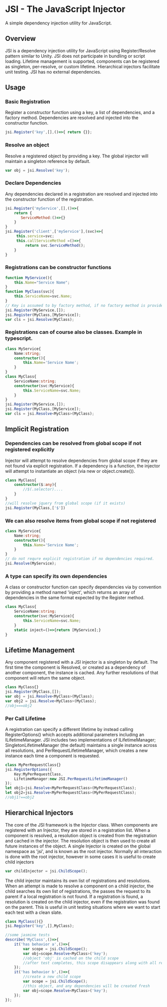 # JSI - The JavaScript Injector
A simple dependency injection utility for JavaScript.
## Overview
JSI is a dependency injection utility for JavaScript using Register/Resolve pattern similar to Unity. JSI does not participate in bundling or script loading. Lifetime management is supported, components can be registered as singleton, per-resolve, or custom lifetime. Hierarchical injectors facilitate unit testing. JSI has no external dependencies.
##  Usage
### Basic Registration
Register a constructor function using a key, a list of dependencies, and a factory method.  Dependencies are resolved and injected into the constructor function.  
```javascript
jsi.Register('key',[],()=>{ return {}};
```
### Resolve an object
Resolve a registered object by providing a key.  The global injector will maintain a singleton reference by default.
```javascript
var obj = jsi.Resolve('key');
```
### Declare Dependencies
Any dependencies declared in a registration are resolved and injected into the constructor function of the registration.
```javascript 
jsi.Register('myService',[],()=>{
	return { 
	   ServiceMethod:()=>{}
	}
}
jsi.Register('client',['myService'],(svc)=>{
	 this.service=svc;
	 this.callServiceMethod =()=>{
		 return svc.ServiceMethod();
	}
}
```
### Registrations can be constructor functions
```javascript
function MyService(){
	this.Name="Service Name";
}
function MyClass(svc){
	this.ServiceName=svc.Name;
}
// Key is assumed to by factory method, if no factory method is provided
jsi.Register(MyService,[]);
jsi.Register(MyClass,[MyService]);
var cls = jsi.Resolve(MyClass);

```

### Registrations can of course also be classes.  Example in typescript.
```typescript
class MyService{
	Name:string;
	constructor(){
		this.Name='Service Name';
	}
}
class MyClass{
	ServiceName:string;
	constructor(svc:MyService){
		this.ServiceName=svc.Name;
	}
}
jsi.Register(MyService,[]);
jsi.Register(MyClass,[MyService]);
var cls = jsi.Resolve<MyClass>(MyClass);
```
## Implicit Registration
### Dependencies can be resolved from global scope if not registered explicitly
Injector will attempt to resolve dependencies from global scope if they are not found via explicit registration.  If a dependency is a function, the injector will attempt to instantiate an object (via new or object.create()). 
```typescript
class MyClass{
	constructor($:any){
		//$(.selector)....
	}
}
//will resolve jquery from global scope (if it exists)
jsi.Register(MyClass,['$'])
```
### We can also resolve items from global scope if not registered
```typescript
class MyService{
	Name:string;
	constructor(){
		this.Name='Service Name';
	}
}
// do not requre explicit registration if no dependencies required.
jsi.Resolve(MyService);
```
### A type can specify its own dependencies
A class or constructor function can specify dependencies via by convention by providing a method named 'inject', which returns an array of dependencies in the same format expected by the Register method.
```typescript
class MyClass{
	ServiceName:string;
	constructor(svc:MyService){
		this.ServiceName=svc.Name;
	}
	static inject=()=>{return [MyService];}
}
```
## Lifetime Management
Any component registered with a JSI injector is a singleton by default.  The first time the component is Resolved, or created as a dependency of another component, the instance is cached.  Any further resolutions of that component will return the same object.
```typescript
class MyClass{}
jsi.Register(MyClass,[]);
var obj = jsi.Resolve<MyClass>(MyClass);
var obj2 = jsi.Resolve<MyClass>(MyClass);
//obj===obj2
```
### Per Call Lifetime
A registration can specify a different lifetime by instead calling RegisterOptions() which accepts additional parameters including an ILifetimeManager.  JSI includes two implementations of ILifetimeManager; SingletonLifetimeManager (the default) maintains a single instance across all resolutions, and PerRequestLifetimeManager, which creates a new instance each time a component is requested. 
```typescript
class MyPerRequestClass{}
jsi.RegisterOptions({
	Key:MyPerRequestClass,
	LifetimeManager:new JSI.PerRequestLifetimeManager()
});
let obj1=jsi.Resolve<MyPerRequestClass>(MyPerRequestClass);
let obj2=jsi.Resolve<MyPerRequestClass>(MyPerRequestClass);
//obj1!==obj2
```
## Hierarchical Injectors
The core of the JSI framework is the Injector class.  When components are registered with an Injector, they are stored in a registration list.  When a component is resolved, a resolution object is created from the registration and cached in the injector.  The resolution object is then used to create all future instances of the object.  A single Injector is created on the global namespace as 'jsi', and is known as the root injector.   Normally all interaction is done with the root injector, however in some cases it is useful to create child injectors
```typescript
var childInjector = jsi.ChildScope();
```
The child injector maintains its own list of registrations and resolutions.  When an attempt is made to resolve a component on a child injector, the child searches its own list of registrations, the passes the request to its parent if a local registration is not found.  If a registration is found, a resolution is created on the child injector, even if the registration was found on the parent.  This is useful in unit testing situations where we want to start each test with a clean slate.
```typescript
class MyClass(){}
jsi.Register('key',[],MyClass);

//some jasmine tests
describe('MyClass',()=>{
	it('has behavior a',()=>{
		var scope = jsi.ChildScope();
		var obj=scope.Resolve<MyClass>('key');
		//object 'obj' is cached on the child scope
		//after test completes, this scope disappears along with all resolved objects
	});
	it('has behavior b',()=>{
		//create a new child scope
		var scope = jsi.ChildScope();
		//this object, and any dependencies will be created fresh
		var obj=scope.Resolve<MyClass>('key');
	});
});
```
